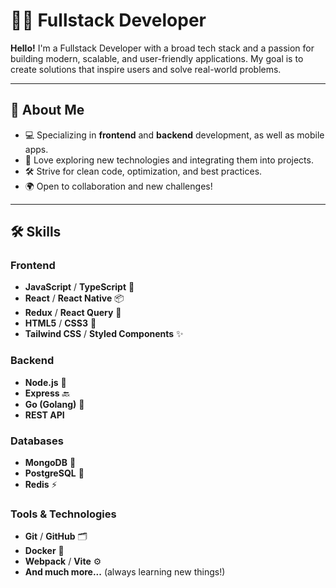 

# 👨‍💻 Fullstack Developer

**Hello!** I'm a Fullstack Developer with a broad tech stack and a passion for building modern, scalable, and user-friendly applications. My goal is to create solutions that inspire users and solve real-world problems.

---

## 🌟 About Me

- 💻 Specializing in **frontend** and **backend** development, as well as mobile apps.
- 🚀 Love exploring new technologies and integrating them into projects.
- 🛠 Strive for clean code, optimization, and best practices.
- 🌍 Open to collaboration and new challenges!

---

## 🛠 Skills

### Frontend
- **JavaScript** / **TypeScript** 💼
- **React** / **React Native** 📦
- **Redux** / **React Query** 📝
- **HTML5** / **CSS3** 🎨
- **Tailwind CSS** / **Styled Components** ✨

### Backend
- **Node.js** 💽
- **Express** 🔙
- **Go (Golang)** 🐹
- **REST API**

### Databases
- **MongoDB** 📂
- **PostgreSQL** 🐘
- **Redis** ⚡

### Tools & Technologies
- **Git** / **GitHub** 🗂
- **Docker** 🐳
- **Webpack** / **Vite** ⚙️
- **And much more...** (always learning new things!)




